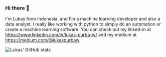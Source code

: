 ### Hi there 👋

I'm Lukas from Indonesia, and I'm a machine learning developer and also a data analyst. I really like working with python to simply do an automation or create a machine learning software. You can check out my linked-in at https://www.linkedin.com/in/lukas-purba-w/ and my medium at https://medium.com/@lukaspurbaw

![Lukas' GitHub stats](https://github-readme-stats.vercel.app/api?username=LukasPurbaW&hide=contribs,prs)
